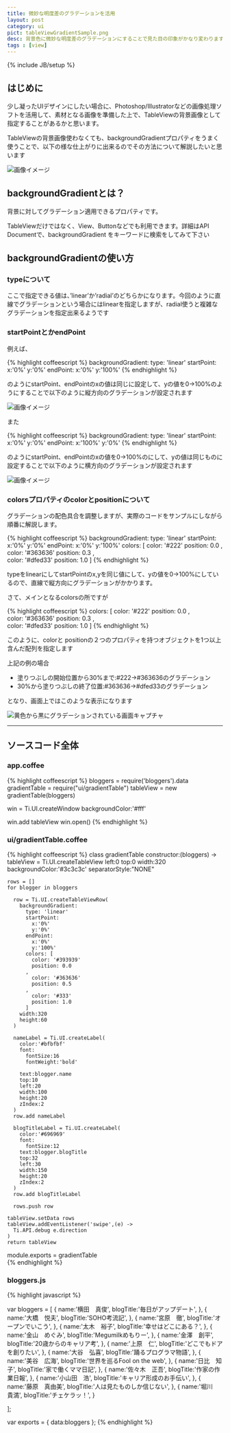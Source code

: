 ```yaml
---
title: 微妙な明度差のグラデーションを活用
layout: post
category: ui
pict: tableViewGradientSample.png
desc: 背景色に微妙な明度差のグラデーションにすることで見た目の印象がかなり変わります。backgroundGradientプロパティを活用することがそれが実現できます
tags : [view]
---
```

{% include JB/setup %}

## はじめに

少し凝ったUIデザインにしたい場合に、Photoshop/Illustratorなどの画像処理ソフトを活用して、素材となる画像を準備した上で、TableViewの背景画像として指定することがあるかと思います。

TableViewの背景画像使わなくても、backgroundGradientプロパティをうまく使うことで、以下の様な仕上がりに出来るのでその方法について解説したいと思います

![画像イメージ](/img/tableViewGradientSample.png)


## backgroundGradientとは？

背景に対してグラデーション適用できるプロパティです。

TableViewだけではなく、View、Buttonなどでも利用できます。詳細はAPI Documentで、backgroundGradient をキーワードに検索をしてみて下さい

## backgroundGradientの使い方


### typeについて

ここで指定できる値は、’linear’か’radial’のどちらかになります。今回のように直線でグラデーションという場合にはlinearを指定しますが、radial使うと複雑なグラデーションを指定出来るようです

### startPointとかendPoint

例えば、

{% highlight coffeescript %}
backgroundGradient:
  type: 'linear'
  startPoint:
    x:'0%'
    y:'0%'
  endPoint:
    x:'0%'
    y:'100%'
{% endhighlight %}

のようにstartPoint、endPointのxの値は同じに設定して、yの値を0→100%のようにすることで以下のように縦方向のグラデーションが設定されます

![画像イメージ](/img/tableViewGradientVertical.png)

また

{% highlight coffeescript %}
backgroundGradient:
  type: 'linear'
  startPoint:
    x:'0%'
    y:'0%'
  endPoint:
    x:'100%'
    y:'0%'
{% endhighlight %}

のようにstartPoint、endPointのxの値を0→100%のにして、yの値は同じものに設定することで以下のように横方向のグラデーションが設定されます

![画像イメージ](/img/tableViewGradientHorizontal.png)


### colorsプロパティのcolorとpositionについて

グラデーションの配色具合を調整しますが、実際のコードをサンプルにしながら順番に解説します。


{% highlight coffeescript %}
backgroundGradient:
  type: 'linear'
  startPoint:
    x:'0%'
    y:'0%'
  endPoint:
    x:'0%'
    y:'100%'
  colors: [
    color: '#222'
    position: 0.0
  ,      
    color: '#363636'
    position: 0.3
  ,      
    color: '#dfed33'
    position: 1.0
  ]
{% endhighlight %}

typeをlinearにしてstartPointのx,yを同じ値にして、yの値を0→100%にしているので、直線で縦方向にグラデーションがかかります。

さて、メインとなるcolorsの所ですが

{% highlight coffeescript %}
  colors: [
    color: '#222'
    position: 0.0
  ,      
    color: '#363636'
    position: 0.3
  ,      
    color: '#dfed33'
    position: 1.0
  ]
{% endhighlight %}

このように、colorと positionの２つのプロパティを持つオブジェクトを1つ以上含んだ配列を指定します

上記の例の場合

- 塗りつぶしの開始位置から30%まで:#222→#363636のグラデーション
- 30%から塗りつぶしの終了位置:#363636→#dfed33のグラデーション

となり、画面上ではこのような表示になります

![黄色から黒にグラデーションされている画面キャプチャ](/img/tableViewGradientVerticalYellow.png)

---



## ソースコード全体

### app.coffee

{% highlight coffeescript %}
bloggers = require('bloggers').data
gradientTable = require("ui/gradientTable")
tableView = new gradientTable(bloggers)


win = Ti.UI.createWindow
  backgroundColor:'#fff'

win.add tableView
win.open()
{% endhighlight %}

### ui/gradientTable.coffee
{% highlight coffeescript %}
class gradientTable
  constructor:(bloggers) ->
    tableView = Ti.UI.createTableView
      left:0
      top:0
      width:320
      backgroundColor:'#3c3c3c'
      separatorStyle:"NONE"
      
    rows = []
    for blogger in bloggers
        
      row = Ti.UI.createTableViewRow(
        backgroundGradient:
          type: 'linear'
          startPoint:
            x:'0%'
            y:'0%'
          endPoint:
            x:'0%'
            y:'100%'
          colors: [
            color: '#393939'
            position: 0.0
          ,      
            color: '#363636'
            position: 0.5
          ,      
            color: '#333'
            position: 1.0
          ]
        width:320
        height:60
      )

      nameLabel = Ti.UI.createLabel(
        color:'#bfbfbf'
        font:
          fontSize:16
          fontWeight:'bold'

        text:blogger.name
        top:10
        left:20
        width:100
        height:20
        zIndex:2
      )
      row.add nameLabel
      
      blogTitleLabel = Ti.UI.createLabel(
        color:'#696969'
        font:
          fontSize:12
        text:blogger.blogTitle
        top:32
        left:30
        width:150
        height:20
        zIndex:2
      )
      row.add blogTitleLabel

      rows.push row

    tableView.setData rows
    tableView.addEventListener('swipe',(e) ->
      Ti.API.debug e.direction
    )
    return tableView

module.exports = gradientTable        
{% endhighlight %}



### bloggers.js
{% highlight javascript %}

var bloggers = [
  {
    name:'横田　真俊',
    blogTitle:'毎日がアップデート',
  },
  {
    name:'大橋　悦夫',
    blogTitle:'SOHO考流記',
  },
  {
    name:'宮原　徹',
    blogTitle:'オープンでいこう',
  },
  {
    name:'太木　裕子',
    blogTitle:'幸せはどこにある？',
  },
  {
    name:'金山　めぐみ',
    blogTitle:'Megumilkめもりー',
  },
  {
    name:'金澤　創平',
    blogTitle:'20歳からのキャリア考',
  },
  {
    name:'上原　仁',
    blogTitle:'どこでもドアを創りたい',
  },
  {
    name:'大谷　弘喜',
    blogTitle:'踊るプログラマ物語',
  },
  {
    name:'美谷　広海',
    blogTitle:'世界を巡るFool on the web',
  },
  {
    name:'日比　知子',
    blogTitle:'家で働くママ日記',
  },
  {
    name:'佐々木　正吾',
    blogTitle:'作家の作業日報',
  },
  {
    name:'小山田　浩',
    blogTitle:'キャリア形成のお手伝い',
  },
  {
    name:'藤原　真由美',
    blogTitle:'人は見たものしか信じない',
  },
  {
    name:'堀川　貴満',
    blogTitle:'チェケラッ！',
  }

];

var exports = {
  data:bloggers
};
{% endhighlight %}

